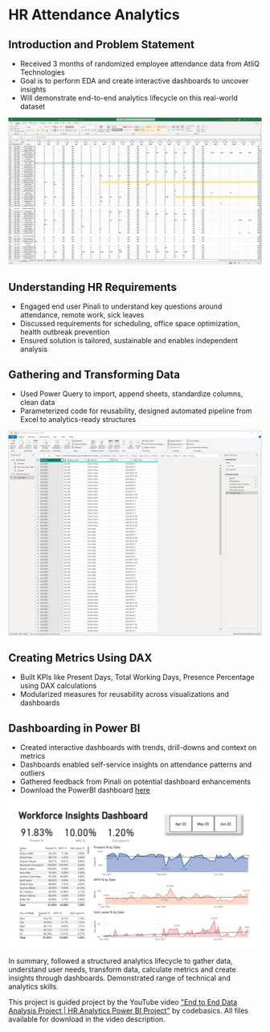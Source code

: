 # HR Attendance Analytics

## Introduction and Problem Statement

*  Received 3 months of randomized employee attendance data from AtliQ Technologies
*  Goal is to perform EDA and create interactive dashboards to uncover insights
*  Will demonstrate end-to-end analytics lifecycle on this real-world dataset

![Screenshot of Excel table with employee data.](1ExcelRaw.png)

## Understanding HR Requirements

*  Engaged end user Pinali to understand key questions around attendance, remote work, sick leaves
*  Discussed requirements for scheduling, office space optimization, health outbreak prevention
*  Ensured solution is tailored, sustainable and enables independent analysis

## Gathering and Transforming Data

*  Used Power Query to import, append sheets, standardize columns, clean data
*  Parameterized code for reusability, designed automated pipeline from Excel to analytics-ready structures

![Screenshot of PowerQuery pivoting data from wide to long.](2PowerQuery.png)

## Creating Metrics Using DAX

*  Built KPIs like Present Days, Total Working Days, Presence Percentage using DAX calculations
*  Modularized measures for reusability across visualizations and dashboards

## Dashboarding in Power BI

*  Created interactive dashboards with trends, drill-downs and context on metrics
*  Dashboards enabled self-service insights on attendance patterns and outliers
*  Gathered feedback from Pinali on potential dashboard enhancements
*  Download the PowerBI dashboard [here](HRDashboard.pbix)

![Screenshot of final PowerBI dashboard](3HRDashboard.png)

In summary, followed a structured analytics lifecycle to gather data, understand user needs, transform data, calculate metrics and create insights through dashboards. Demonstrated range of technical and analytics skills.

This project is guided project by the YouTube video ["End to End Data Analysis Project | HR Analytics Power BI Project"](https://www.youtube.com/watch?v=JC66t9eM10s) by codebasics. All files available for download in the video description.

